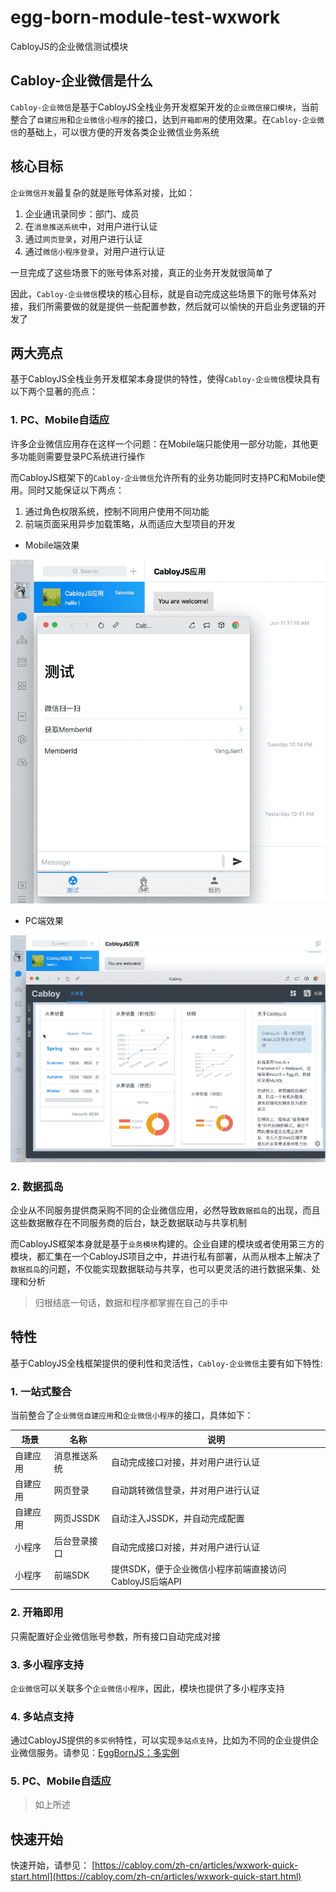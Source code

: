# egg-born-module-test-wxwork

CabloyJS的企业微信测试模块

## Cabloy-企业微信是什么

`Cabloy-企业微信`是基于CabloyJS全栈业务开发框架开发的`企业微信接口模块`，当前整合了`自建应用`和`企业微信小程序`的接口，达到`开箱即用`的使用效果。在`Cabloy-企业微信`的基础上，可以很方便的开发各类企业微信业务系统

## 核心目标

`企业微信开发`最复杂的就是账号体系对接，比如：

1. 企业通讯录同步：部门、成员
2. 在`消息推送系统`中，对用户进行认证
2. 通过`网页登录`，对用户进行认证
3. 通过`微信小程序登录`，对用户进行认证

一旦完成了这些场景下的账号体系对接，真正的业务开发就很简单了

因此，`Cabloy-企业微信`模块的核心目标，就是自动完成这些场景下的账号体系对接，我们所需要做的就是提供一些配置参数，然后就可以愉快的开启业务逻辑的开发了

## 两大亮点

基于CabloyJS全栈业务开发框架本身提供的特性，使得`Cabloy-企业微信`模块具有以下两个显著的亮点：

### 1. PC、Mobile自适应

许多企业微信应用存在这样一个问题：在Mobile端只能使用一部分功能，其他更多功能则需要登录PC系统进行操作

而CabloyJS框架下的`Cabloy-企业微信`允许所有的业务功能同时支持PC和Mobile使用。同时又能保证以下两点：
  1. 通过角色权限系统，控制不同用户使用不同功能
  2. 前端页面采用异步加载策略，从而适应大型项目的开发

- Mobile端效果

![mobile-zhcn](./docs/assets/screenshots/wxwork/mobile-zhcn.gif)

- PC端效果

![pc-zhcn](./docs/assets/screenshots/wxwork/pc-zhcn.gif)

### 2. 数据孤岛

企业从不同服务提供商采购不同的企业微信应用，必然导致`数据孤岛`的出现，而且这些数据散存在不同服务商的后台，缺乏数据联动与共享机制

而CabloyJS框架本身就是基于`业务模块`构建的。企业自建的模块或者使用第三方的模块，都汇集在一个CabloyJS项目之中，并进行私有部署，从而从根本上解决了`数据孤岛`的问题，不仅能实现数据联动与共享，也可以更灵活的进行数据采集、处理和分析

> 归根结底一句话，数据和程序都掌握在自己的手中

## 特性

基于CabloyJS全栈框架提供的便利性和灵活性，`Cabloy-企业微信`主要有如下特性:

### 1. 一站式整合

当前整合了`企业微信自建应用`和`企业微信小程序`的接口，具体如下：

|场景|名称|说明|
|--|--|--|
|自建应用|消息推送系统|自动完成接口对接，并对用户进行认证|
|自建应用|网页登录|自动跳转微信登录，并对用户进行认证|
|自建应用|网页JSSDK|自动注入JSSDK，并自动完成配置|
|小程序|后台登录接口|自动完成接口对接，并对用户进行认证|
|小程序|前端SDK|提供SDK，便于企业微信小程序前端直接访问CabloyJS后端API|

### 2. 开箱即用

只需配置好企业微信账号参数，所有接口自动完成对接

### 3. 多小程序支持

`企业微信`可以关联多个`企业微信小程序`，因此，模块也提供了多小程序支持

### 4. 多站点支持

通过CabloyJS提供的`多实例`特性，可以实现`多站点支持`，比如为不同的企业提供企业微信服务。请参见：[EggBornJS：多实例](https://cabloy.com/zh-cn/articles/44e45b3928ca4c6cb63809558145e000.html)

### 5. PC、Mobile自适应

> 如上所述

## 快速开始

快速开始，请参见： [https://cabloy.com/zh-cn/articles/wxwork-quick-start.html](https://cabloy.com/zh-cn/articles/wxwork-quick-start.html)
